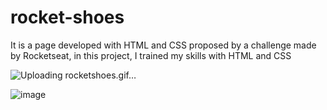 # rocket-shoes

It is a page developed with HTML and CSS proposed by a challenge made by Rocketseat, in this project, I trained my skills with HTML and CSS

![Uploading rocketshoes.gif…]()

![image](https://user-images.githubusercontent.com/17939912/161605720-5919eb3c-21b6-4646-81e8-379f0534a86d.png)

